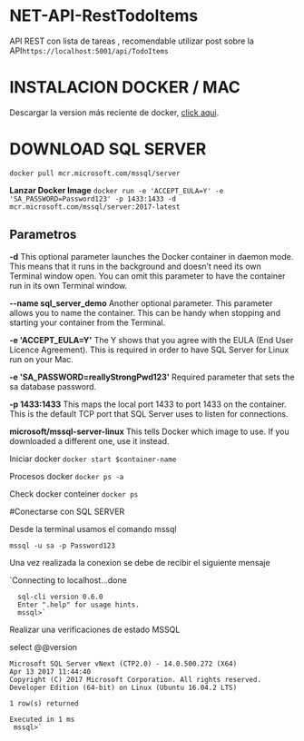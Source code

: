 # NET-API-RestTodoItems

API REST con lista de tareas , recomendable utilizar post sobre la API`https://localhost:5001/api/TodoItems`

# INSTALACION DOCKER / MAC

Descargar la version más reciente de docker, [click aqui](https://store.docker.com/editions/community/docker-ce-desktop-mac?tab=description).

# DOWNLOAD SQL SERVER
`docker pull mcr.microsoft.com/mssql/server`

**Lanzar Docker Image**
`docker run -e 'ACCEPT_EULA=Y' -e 'SA_PASSWORD=Password123' -p 1433:1433 -d mcr.microsoft.com/mssql/server:2017-latest`

## Parametros

**-d**
This optional parameter launches the Docker container in daemon mode. This means that it runs in the background and doesn’t need its own Terminal window open. You can omit this parameter to have the container run in its own Terminal window.

**--name sql_server_demo**
Another optional parameter. This parameter allows you to name the container. This can be handy when stopping and starting your container from the Terminal.

**-e 'ACCEPT_EULA=Y'**
The Y shows that you agree with the EULA (End User Licence Agreement). This is required in order to have SQL Server for Linux run on your Mac.

**-e 'SA_PASSWORD=reallyStrongPwd123'**
Required parameter that sets the sa database password.

**-p 1433:1433**
This maps the local port 1433 to port 1433 on the container. This is the default TCP port that SQL Server uses to listen for connections.

**microsoft/mssql-server-linux**
This tells Docker which image to use. If you downloaded a different one, use it instead.

Iniciar docker
`docker start $container-name`

Procesos docker
`docker ps -a`

Check docker conteiner
`docker ps`

#Conectarse con SQL SERVER

Desde la terminal usamos el comando mssql 

`mssql -u sa -p Password123`

Una vez realizada la conexion se debe de recibir el siguiente mensaje

`Connecting to localhost...done

      sql-cli version 0.6.0
      Enter ".help" for usage hints.
      mssql>`

Realizar una verificaciones de estado MSSQL

select @@version

````
Microsoft SQL Server vNext (CTP2.0) - 14.0.500.272 (X64) 
Apr 13 2017 11:44:40 
Copyright (C) 2017 Microsoft Corporation. All rights reserved.
Developer Edition (64-bit) on Linux (Ubuntu 16.04.2 LTS)

1 row(s) returned

Executed in 1 ms
 mssql>`

````

